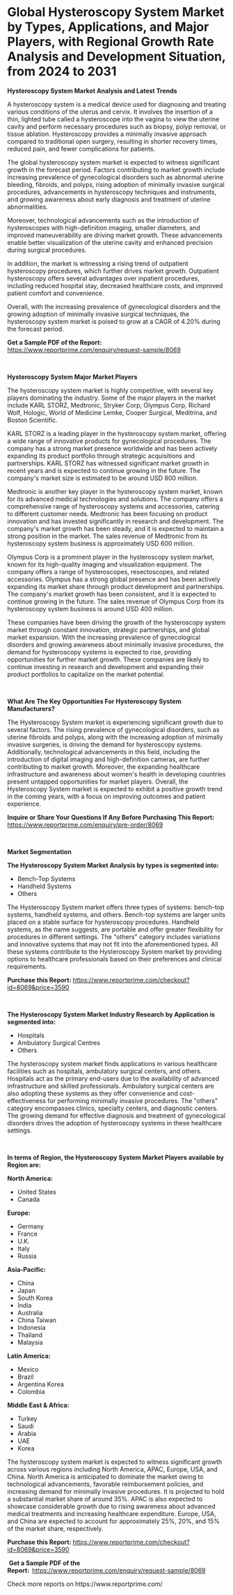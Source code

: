 <p><h1>Global Hysteroscopy System Market by Types, Applications, and Major Players, with Regional Growth Rate Analysis and Development Situation, from 2024 to 2031</h1></p><p><strong>Hysteroscopy System Market Analysis and Latest Trends</strong></p>
<p><p>A hysteroscopy system is a medical device used for diagnosing and treating various conditions of the uterus and cervix. It involves the insertion of a thin, lighted tube called a hysteroscope into the vagina to view the uterine cavity and perform necessary procedures such as biopsy, polyp removal, or tissue ablation. Hysteroscopy provides a minimally invasive approach compared to traditional open surgery, resulting in shorter recovery times, reduced pain, and fewer complications for patients.</p><p>The global hysteroscopy system market is expected to witness significant growth in the forecast period. Factors contributing to market growth include increasing prevalence of gynecological disorders such as abnormal uterine bleeding, fibroids, and polyps, rising adoption of minimally invasive surgical procedures, advancements in hysteroscopy techniques and instruments, and growing awareness about early diagnosis and treatment of uterine abnormalities.</p><p>Moreover, technological advancements such as the introduction of hysteroscopes with high-definition imaging, smaller diameters, and improved maneuverability are driving market growth. These advancements enable better visualization of the uterine cavity and enhanced precision during surgical procedures.</p><p>In addition, the market is witnessing a rising trend of outpatient hysteroscopy procedures, which further drives market growth. Outpatient hysteroscopy offers several advantages over inpatient procedures, including reduced hospital stay, decreased healthcare costs, and improved patient comfort and convenience.</p><p>Overall, with the increasing prevalence of gynecological disorders and the growing adoption of minimally invasive surgical techniques, the hysteroscopy system market is poised to grow at a CAGR of 4.20% during the forecast period.</p></p>
<p><strong>Get a Sample PDF of the Report:&nbsp;</strong> <a href="https://www.reportprime.com/enquiry/request-sample/8069">https://www.reportprime.com/enquiry/request-sample/8069</a></p>
<p>&nbsp;</p>
<p><strong>Hysteroscopy System Major Market Players</strong></p>
<p><p>The hysteroscopy system market is highly competitive, with several key players dominating the industry. Some of the major players in the market include KARL STORZ, Medtronic, Stryker Corp, Olympus Corp, Richard Wolf, Hologic, World of Medicine Lemke, Cooper Surgical, Meditrina, and Boston Scientific.</p><p>KARL STORZ is a leading player in the hysteroscopy system market, offering a wide range of innovative products for gynecological procedures. The company has a strong market presence worldwide and has been actively expanding its product portfolio through strategic acquisitions and partnerships. KARL STORZ has witnessed significant market growth in recent years and is expected to continue growing in the future. The company's market size is estimated to be around USD 800 million.</p><p>Medtronic is another key player in the hysteroscopy system market, known for its advanced medical technologies and solutions. The company offers a comprehensive range of hysteroscopy systems and accessories, catering to different customer needs. Medtronic has been focusing on product innovation and has invested significantly in research and development. The company's market growth has been steady, and it is expected to maintain a strong position in the market. The sales revenue of Medtronic from its hysteroscopy system business is approximately USD 600 million.</p><p>Olympus Corp is a prominent player in the hysteroscopy system market, known for its high-quality imaging and visualization equipment. The company offers a range of hysteroscopes, resectoscopes, and related accessories. Olympus has a strong global presence and has been actively expanding its market share through product development and partnerships. The company's market growth has been consistent, and it is expected to continue growing in the future. The sales revenue of Olympus Corp from its hysteroscopy system business is around USD 400 million.</p><p>These companies have been driving the growth of the hysteroscopy system market through constant innovation, strategic partnerships, and global market expansion. With the increasing prevalence of gynecological disorders and growing awareness about minimally invasive procedures, the demand for hysteroscopy systems is expected to rise, providing opportunities for further market growth. These companies are likely to continue investing in research and development and expanding their product portfolios to capitalize on the market potential.</p></p>
<p>&nbsp;</p>
<p><strong>What Are The Key Opportunities For Hysteroscopy System Manufacturers?</strong></p>
<p><p>The Hysteroscopy System market is experiencing significant growth due to several factors. The rising prevalence of gynecological disorders, such as uterine fibroids and polyps, along with the increasing adoption of minimally invasive surgeries, is driving the demand for hysteroscopy systems. Additionally, technological advancements in this field, including the introduction of digital imaging and high-definition cameras, are further contributing to market growth. Moreover, the expanding healthcare infrastructure and awareness about women's health in developing countries present untapped opportunities for market players. Overall, the Hysteroscopy System market is expected to exhibit a positive growth trend in the coming years, with a focus on improving outcomes and patient experience.</p></p>
<p><strong>Inquire or Share Your Questions If Any Before Purchasing This Report:</strong> <a href="https://www.reportprime.com/enquiry/pre-order/8069">https://www.reportprime.com/enquiry/pre-order/8069</a></p>
<p>&nbsp;</p>
<p><strong>Market Segmentation</strong></p>
<p><strong>The Hysteroscopy System Market Analysis by types is segmented into:</strong></p>
<p><ul><li>Bench-Top Systems</li><li>Handheld Systems</li><li>Others</li></ul></p>
<p><p>The Hysteroscopy System market offers three types of systems: bench-top systems, handheld systems, and others. Bench-top systems are larger units placed on a stable surface for hysteroscopy procedures. Handheld systems, as the name suggests, are portable and offer greater flexibility for procedures in different settings. The "others" category includes variations and innovative systems that may not fit into the aforementioned types. All these systems contribute to the Hysteroscopy System market by providing options to healthcare professionals based on their preferences and clinical requirements.</p></p>
<p><strong>Purchase this Report:&nbsp;</strong><a href="https://www.reportprime.com/checkout?id=8069&price=3590">https://www.reportprime.com/checkout?id=8069&price=3590</a></p>
<p>&nbsp;</p>
<p><strong>The Hysteroscopy System Market Industry Research by Application is segmented into:</strong></p>
<p><ul><li>Hospitals</li><li>Ambulatory Surgical Centres</li><li>Others</li></ul></p>
<p><p>The hysteroscopy system market finds applications in various healthcare facilities such as hospitals, ambulatory surgical centers, and others. Hospitals act as the primary end-users due to the availability of advanced infrastructure and skilled professionals. Ambulatory surgical centers are also adopting these systems as they offer convenience and cost-effectiveness for performing minimally invasive procedures. The "others" category encompasses clinics, specialty centers, and diagnostic centers. The growing demand for effective diagnosis and treatment of gynecological disorders drives the adoption of hysteroscopy systems in these healthcare settings.</p></p>
<p>&nbsp;</p>
<p><strong>In terms of Region, the Hysteroscopy System Market Players available by Region are:</strong></p>
<p>
    <p> <strong> North America: </strong>
        <ul>
            <li>United States</li>
            <li>Canada</li>
        </ul>
        </p> 
    <p> <strong> Europe: </strong>
        <ul>
            <li>Germany</li>
            <li>France</li>
            <li>U.K.</li>
            <li>Italy</li>
            <li>Russia</li>
        </ul>
        </p> 
    <p> <strong> Asia-Pacific: </strong>
        <ul>
            <li>China</li>
            <li>Japan</li>
            <li>South Korea</li>
            <li>India</li>
            <li>Australia</li>
            <li>China Taiwan</li>
            <li>Indonesia</li>
            <li>Thailand</li>
            <li>Malaysia</li>
        </ul>
        </p> 
    <p> <strong> Latin America: </strong>
        <ul>
            <li>Mexico</li>
            <li>Brazil</li>
            <li>Argentina Korea</li>
            <li>Colombia</li>
        </ul>
        </p> 
    <p> <strong> Middle East & Africa: </strong>
        <ul>
            <li>Turkey</li>
            <li>Saudi</li>
            <li>Arabia</li>
            <li>UAE</li>
            <li>Korea</li>
        </ul>
    </p>
    </p>
<p><p>The hysteroscopy system market is expected to witness significant growth across various regions including North America, APAC, Europe, USA, and China. North America is anticipated to dominate the market owing to technological advancements, favorable reimbursement policies, and increasing demand for minimally invasive procedures. It is projected to hold a substantial market share of around 35%. APAC is also expected to showcase considerable growth due to rising awareness about advanced medical treatments and increasing healthcare expenditure. Europe, USA, and China are expected to account for approximately 25%, 20%, and 15% of the market share, respectively.</p></p>
<p><strong>Purchase this Report: </strong><a href="https://www.reportprime.com/checkout?id=8069&price=3590">https://www.reportprime.com/checkout?id=8069&price=3590</a></p>
<p>&nbsp;<strong>Get a Sample PDF of the Report:&nbsp;&nbsp;</strong><a href="https://www.reportprime.com/enquiry/request-sample/8069">https://www.reportprime.com/enquiry/request-sample/8069</a></p>
<p><strong></strong></p>
<p>Check more reports on https://www.reportprime.com/</p>